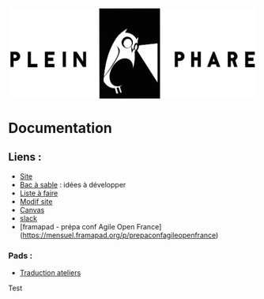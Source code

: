 ![logo](https://raw.githubusercontent.com/pleinphare/documentation/master/media/logo-pleinphare.jpg)

# Documentation

## Liens :

- [Site](https://pleinphare.github.io/pleinphare.xyz)
- [Bac à sable](https://trello.com/b/q0oMA7UR/atelier-plein-phare) : idées à développer
- [Liste à faire](https://github.com/pleinphare/pleinphare.xyz/projects/1)
- [Modif site](https://github.com/pleinphare/pleinphare.xyz/blob/gh-pages/index.html)
- [Canvas](https://app.leanstack.com/canvases/273148)
- [slack](https://pntbr.slack.com/messages/plein-phare)
- [framapad - prépa conf Agile Open France] (https://mensuel.framapad.org/p/prepaconfagileopenfrance)

### Pads :
- [Traduction ateliers](https://public.etherpad-mozilla.org/p/pleinphare-traductionateliers)

Test
